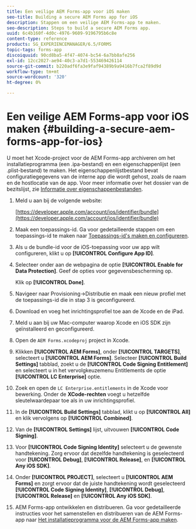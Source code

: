 ```yaml
---
title: Een veilige AEM Forms-app voor iOS maken
seo-title: Building a secure AEM Forms app for iOS
description: Stappen om een veilige AEM Forms-app te maken.
seo-description: Steps to build a secure AEM Forms app.
uuid: 6c4b160f-4d0c-4976-9609-9196795b6c8e
content-type: reference
products: SG_EXPERIENCEMANAGER/6.5/FORMS
topic-tags: forms-app
discoiquuid: 90cd8ba5-4f47-4074-bc54-6a7bb8afe256
exl-id: 12cc2027-ae94-40c3-a7d1-553469426114
source-git-commit: b220adf6fa3e9faf94389b9a9416b7fca2f89d9d
workflow-type: tm+mt
source-wordcount: '320'
ht-degree: 0%

---
```


# Een veilige AEM Forms-app voor iOS maken {#building-a-secure-aem-forms-app-for-ios}

U moet het Xcode-project voor de AEM Forms-app archiveren om het installatieprogramma (een .ipa-bestand) en een eigenschappenlijst (een .plist-bestand) te maken. Het eigenschappenlijstbestand bevat configuratiegegevens van de interne app die wordt gehost, zoals de naam en de hostlocatie van de app. Voor meer informatie over het dossier van de bezitslijst, zie [Informatie over eigenschappenbestanden](https://developer.apple.com/library/ios/#documentation/general/Reference/InfoPlistKeyReference/Articles/AboutInformationPropertyListFiles.html).

1. Meld u aan bij de volgende website:

   [https://developer.apple.com/account/ios/identifier/bundle](https://developer.apple.com/account/ios/identifier/bundle)

1. Maak een toepassings-id. Ga voor gedetailleerde stappen om een toepassings-id te maken naar [Toepassings-id&#39;s maken en configureren](https://developer.apple.com/library/ios/documentation/IDEs/Conceptual/AppDistributionGuide/MaintainingProfiles/MaintainingProfiles.html).
1. Als u de bundle-id voor de iOS-toepassing voor uw app wilt configureren, klikt u op **[!UICONTROL Configure App ID]**.
1. Selecteer onder aan de webpagina de optie **[!UICONTROL Enable for Data Protection]**. Geef de opties voor gegevensbescherming op.

   Klik op **[!UICONTROL Done]**.

1. Navigeer naar Provisioning->Distributie en maak een nieuw profiel met de toepassings-id die in stap 3 is geconfigureerd.
1. Download en voeg het inrichtingsprofiel toe aan de Xcode en de iPad.
1. Meld u aan bij uw Mac-computer waarop Xcode en iOS SDK zijn geïnstalleerd en geconfigureerd.
1. Open de `AEM Forms.xcodeproj` project in Xcode.
1. Klikken **[!UICONTROL AEM Forms]**, onder **[!UICONTROL TARGETS]**, selecteert u **[!UICONTROL AEM Forms]**. Selecteer **[!UICONTROL Build Settings]** tabblad, zoekt u de **[!UICONTROL Code Signing Entitlement]** en selecteert u in het vervolgkeuzemenu Entitlements de optie **[!UICONTROL LC Enterprise]** optie.
1. Zoek en open de `LC Enterprise.entitlements` in de Xcode voor bewerking. Onder de **XCode-rechten** voegt u hetzelfde sleutelwaardepaar toe als in uw inrichtingsprofiel.
1. In de **[!UICONTROL Build Settings]** tabblad, klikt u op **[!UICONTROL All]** en klik vervolgens op **[!UICONTROL Combined]**.
1. Van de **[!UICONTROL Settings]** lijst, uitvouwen **[!UICONTROL Code Signing]**.
1. Voor **[!UICONTROL Code Signing Identity]** selecteert u de gewenste handtekening. Zorg ervoor dat dezelfde handtekening is geselecteerd voor **[!UICONTROL Debug]**, **[!UICONTROL Release]**, en **[!UICONTROL Any iOS SDK]**.
1. Onder **[!UICONTROL PROJECT]**, selecteert u **[!UICONTROL AEM Forms]** en zorgt ervoor dat de juiste handtekening wordt geselecteerd **[!UICONTROL Code Signing Identity]**, **[!UICONTROL Debug]**, **[!UICONTROL Release]** en **[!UICONTROL Any iOS SDK]**.
1. AEM Forms-app ontwikkelen en distribueren. Ga voor gedetailleerde instructies voor het samenstellen en distribueren van de AEM Forms-app naar [Het installatieprogramma voor de AEM Forms-app maken](setup-xcode-project-build-installer.md#build-the-installer-for-the-mobile-workspace-app).
